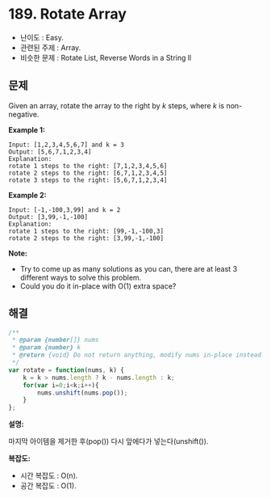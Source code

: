 # 189. Rotate Array

- 난이도 : Easy.
- 관련된 주제 : Array.
- 비슷한 문제 : Rotate List, Reverse Words in a String ll

## 문제

Given an array, rotate the array to the right by *k* steps, where *k* is non-negative.

**Example 1:**

```
Input: [1,2,3,4,5,6,7] and k = 3
Output: [5,6,7,1,2,3,4]
Explanation:
rotate 1 steps to the right: [7,1,2,3,4,5,6]
rotate 2 steps to the right: [6,7,1,2,3,4,5]
rotate 3 steps to the right: [5,6,7,1,2,3,4]
```

**Example 2:**

```
Input: [-1,-100,3,99] and k = 2
Output: [3,99,-1,-100]
Explanation: 
rotate 1 steps to the right: [99,-1,-100,3]
rotate 2 steps to the right: [3,99,-1,-100]
```

**Note:**

- Try to come up as many solutions as you can, there are at least 3 different ways to solve this problem.
- Could you do it in-place with O(1) extra space?

## 해결

```javascript
/**
 * @param {number[]} nums
 * @param {number} k
 * @return {void} Do not return anything, modify nums in-place instead.
 */
var rotate = function(nums, k) {
    k = k > nums.length ? k - nums.length : k;
    for(var i=0;i<k;i++){
        nums.unshift(nums.pop());
    }
};
```

**설명:**

마지막 아이템을 제거한 후(pop()) 다시 앞에다가 넣는다(unshift()).

**복잡도:**

- 시간 복잡도 : O(n).
- 공간 복잡도 : O(1).
